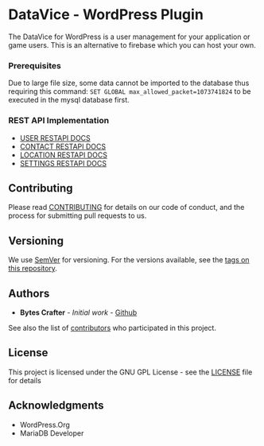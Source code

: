 # DataVice - WordPress Plugin

The DataVice for WordPress is a user management for your application or game users. This is an alternative to firebase which you can host your own.

### Prerequisites

Due to large file size, some data cannot be imported to the database thus requiring this command: `SET GLOBAL max_allowed_packet=1073741824` to be executed in the mysql database first.

### REST API Implementation

- [USER RESTAPI DOCS](https://github.com/BytesCrafter/DataVice-WP-Plugin/documentation/USER)
- [CONTACT RESTAPI DOCS](https://github.com/BytesCrafter/DataVice-WP-Plugin/documentation/CONTACT)
- [LOCATION RESTAPI DOCS](https://github.com/BytesCrafter/DataVice-WP-Plugin/documentation/LOCATION)
- [SETTINGS RESTAPI DOCS](https://github.com/BytesCrafter/DataVice-WP-Plugin/documentation/SETTINGS)

## Contributing

Please read [CONTRIBUTING](CONTRIBUTING) for details on our code of conduct, and the process for submitting pull requests to us.

## Versioning

We use [SemVer](http://semver.org/) for versioning. For the versions available, see the [tags on this repository](https://github.com/BytesCrafter/DataVice-WP-Plugin/tags). 

## Authors

* **Bytes Crafter** - *Initial work* - [Github](https://github.com/BytesCrafter/DataVice-WP-Plugin.git)

See also the list of [contributors](https://github.com/BytesCrafter/DataVice-WP-Plugin/graphs/contributors) who participated in this project.

## License

This project is licensed under the GNU GPL License - see the [LICENSE](LICENSE) file for details

## Acknowledgments

* WordPress.Org
* MariaDB Developer
